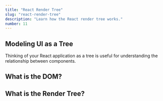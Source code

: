 ```yaml
---
title: "React Render Tree"
slug: "react-render-tree"
description: "Learn how the React render tree works."
number: 11
---
```


## Modeling UI as a Tree

Thinking of your React application as a tree is useful for understanding the relationship between components.

## What is the DOM?

## What is the Render Tree?
